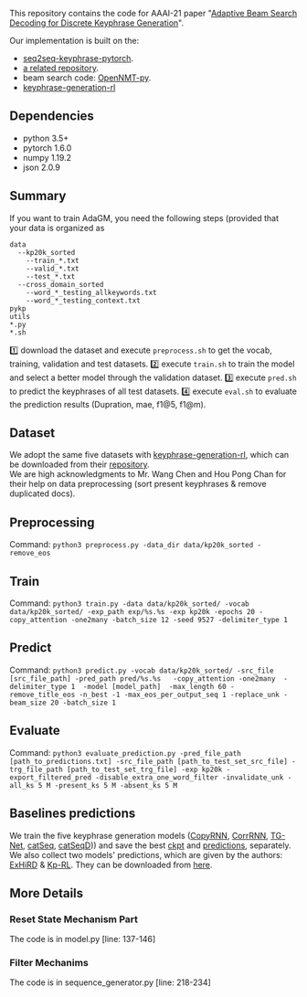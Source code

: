 This repository contains the code for AAAI-21 paper "[Adaptive Beam Search Decoding for Discrete Keyphrase Generation](#)".

Our implementation is built on the:
- [seq2seq-keyphrase-pytorch](https://github.com/memray/seq2seq-keyphrase-pytorch).
- [a related repository](https://github.com/atulkum/pointer_summarizer). 
- beam search code: [OpenNMT-py](https://github.com/OpenNMT/OpenNMT-py).
- [keyphrase-generation-rl](https://github.com/kenchan0226/keyphrase-generation-rl)

## Dependencies
* python 3.5+
* pytorch 1.6.0
* numpy 1.19.2
* json  2.0.9
## Summary
If you want to train AdaGM, you need the following steps (provided that your data is organized as 
```
data
  --kp20k_sorted
    --train_*.txt
    --valid_*.txt
    --test_*.txt
  --cross_domain_sorted
    --word_*_testing_allkeywords.txt
    --word_*_testing_context.txt
pykp
utils
*.py
*.sh
```
1️⃣ download the dataset and execute `preprocess.sh` to get the vocab, training, validation and test datasets.
2️⃣ execute `train.sh` to train the model and select a better model through the validation dataset.
3️⃣ execute `pred.sh` to predict the keyphrases of all test datasets.
4️⃣ execute `eval.sh` to evaluate the prediction results (Dupration, mae, f1@5, f1@m). 
## Dataset
We adopt the same five datasets with [keyphrase-generation-rl](https://github.com/kenchan0226/keyphrase-generation-rl), which can be downloaded from their [repository](https://github.com/kenchan0226/keyphrase-generation-rl#dataset).  
We are high acknowledgments to Mr. Wang Chen and Hou Pong Chan for their help on data preprocessing (sort present keyphrases & remove duplicated docs).

## Preprocessing
Command: `python3 preprocess.py -data_dir data/kp20k_sorted -remove_eos`

## Train
Command: `python3 train.py -data data/kp20k_sorted/ -vocab data/kp20k_sorted/ -exp_path exp/%s.%s -exp kp20k -epochs 20 -copy_attention -one2many -batch_size 12 -seed 9527 -delimiter_type 1`

## Predict
Command: `python3 predict.py -vocab data/kp20k_sorted/ -src_file [src_file_path] -pred_path pred/%s.%s   -copy_attention -one2many  -delimiter_type 1  -model [model_path]  -max_length 60 -remove_title_eos -n_best -1 -max_eos_per_output_seq 1 -replace_unk -beam_size 20 -batch_size 1`

## Evaluate
Command: `python3 evaluate_prediction.py -pred_file_path [path_to_predictions.txt] -src_file_path [path_to_test_set_src_file] -trg_file_path [path_to_test_set_trg_file] -exp kp20k -export_filtered_pred -disable_extra_one_word_filter -invalidate_unk -all_ks 5 M -present_ks 5 M -absent_ks 5 M`

## Baselines predictions
We train the five keyphrase generation models ([CopyRNN](https://www.aclweb.org/anthology/P17-1054.pdf), [CorrRNN](https://www.aclweb.org/anthology/D18-1439.pdf), [TG-Net](https://ojs.aaai.org//index.php/AAAI/article/view/4587), [catSeq](https://www.microsoft.com/en-us/research/publication/generating-diverse-numbers-of-diverse-keyphrases/), [catSeqD](https://www.microsoft.com/en-us/research/publication/generating-diverse-numbers-of-diverse-keyphrases/))) and save the best [ckpt](https://drive.google.com/file/d/1kEL53UDzYkNkWg4DGIIchVwmNiHTAJZr/view?usp=sharing) and [predictions](https://drive.google.com/file/d/1EZ0WfPyFtFsr56FgrYugmTdTJdYgd0zm/view?usp=sharing), separately.
We also collect two models' predictions, which are given by the authors: [ExHiRD](https://www.aclweb.org/anthology/2020.acl-main.103.pdf) & [Kp-RL](https://www.aclweb.org/anthology/P19-1208.pdf).
They can be downloaded from [here](https://drive.google.com/file/d/1EZ0WfPyFtFsr56FgrYugmTdTJdYgd0zm/view?usp=sharing).

## More Details
### Reset State Mechanism Part
The code is in model.py [line: 137-146]
### Filter Mechanims
The code is in sequence_generator.py [line: 218-234]

